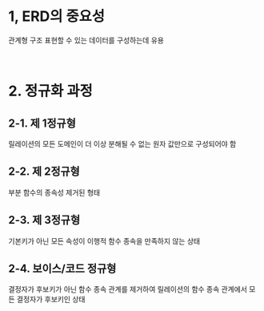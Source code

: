 # 1, ERD의 중요성

관계형 구조 표현할 수 있는 데이터를 구성하는데 유용

<br/>

# 2. 정규화 과정

## 2-1. 제 1정규형

릴레이션의 모든 도메인이 더 이상 분해될 수 없는 원자 값만으로 구성되어야 함

## 2-2. 제 2정규형

부분 함수의 종속성 제거된 형태

## 2-3. 제 3정규형

기본키가 아닌 모든 속성이 이행적 함수 종속을 만족하지 않는 상태

## 2-4. 보이스/코드 정규형

결정자가 후보키가 아닌 함수 종속 관계를 제거하여 릴레이션의 함수 종속 관계에서 모든 결정자가 후보키인 상태
